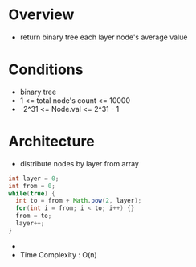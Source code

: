 # Overview
* return binary tree each layer node's average value

# Conditions
* binary tree
* 1 <= total node's count <= 10000
* -2^31 <= Node.val <= 2^31 - 1

# Architecture
* distribute nodes by layer from array
```java
int layer = 0;
int from = 0;
while(true) {
  int to = from + Math.pow(2, layer);
  for(int i = from; i < to; i++) {}
  from = to;
  layer++;
}
```
* 
* Time Complexity : O(n)

